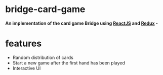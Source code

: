 # bridge-card-game

**An implementation of the card game Bridge using [ReactJS](https://reactjs.org/) and [Redux](https://redux.js.org/)  -**

# features

- Random distribution of cards
- Start a new game after the first hand has been played
- Interactive UI 
